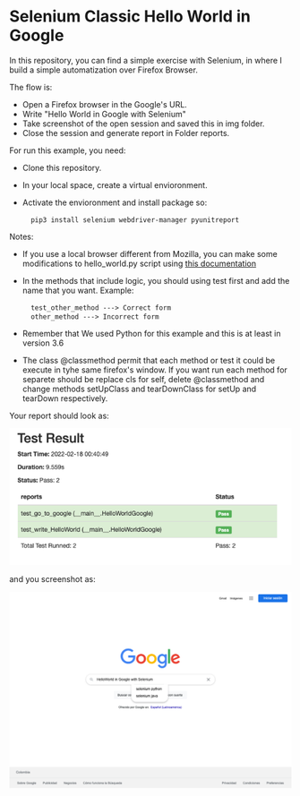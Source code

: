 # Selenium Classic Hello World in Google

In this repository, you can find a simple exercise with  Selenium, in where I build a simple automatization over Firefox Browser. 

The flow is:
- Open a Firefox browser in the Google's URL.
- Write "Hello World in Google with Selenium"
- Take screenshot of the open session and saved this in img folder.
- Close the session and generate report in Folder reports.

For run this example, you need:

- Clone this repository. 
- In your local space, create a virtual envioronment.
- Activate the envioronment and install package so:
        
        pip3 install selenium webdriver-manager pyunitreport


Notes: 
- If you use a local browser different from Mozilla, you can make some modifications to hello_world.py script using [this documentation](https://pypi.org/project/webdriver-manager/) 

- In the methods that include logic, you should using test first and add the name that you want. Example:

        test_other_method ---> Correct form
        other_method ---> Incorrect form

- Remember that We used Python for this example and this is at least in version 3.6

- The class @classmethod permit that each method or test it could be execute in tyhe same firefox's window. If you want run each method for separete should be replace cls for self, delete @classmethod and change methods setUpClass and tearDownClass for setUp and tearDown respectively. 

Your report should look as:

![Image Test](./img/test_report.png)

and you screenshot as:

![Image Test](./img/screenshot.png)
